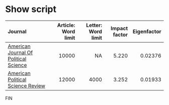 Show script
===========

<table>
<thead>
<tr class="header">
<th align="left">Journal</th>
<th align="right">Article: Word limit</th>
<th align="right">Letter: Word limit</th>
<th align="right">Impact factor</th>
<th align="right">Eigenfactor</th>
</tr>
</thead>
<tbody>
<tr class="odd">
<td align="left"><a href="https://ajps.org/guidelines-for-manuscripts/manuscript-preparation/">American Journal Of Political Science</a></td>
<td align="right">10000</td>
<td align="right">NA</td>
<td align="right">5.220</td>
<td align="right">0.02376</td>
</tr>
<tr class="even">
<td align="left"><a href="https://www.cambridge.org/core/journals/american-political-science-review/information/instructions-contributors">American Political Science Review</a></td>
<td align="right">12000</td>
<td align="right">4000</td>
<td align="right">3.252</td>
<td align="right">0.01933</td>
</tr>
</tbody>
</table>

FIN
